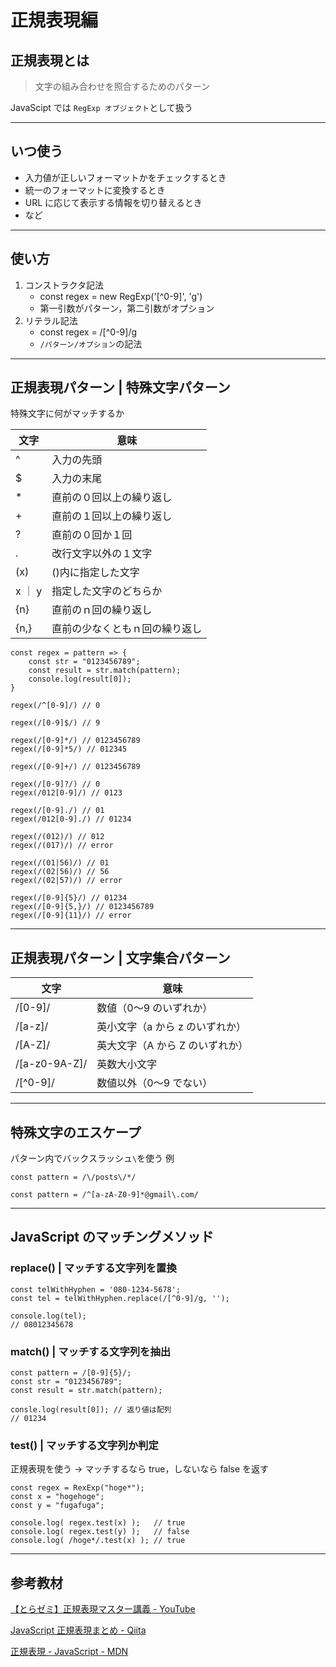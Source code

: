 # 正規表現編

## 正規表現とは

> 文字の組み合わせを照合するためのパターン

JavaScipt では `RegExp オブジェクト`として扱う

---

## いつ使う

- 入力値が正しいフォーマットかをチェックするとき
- 統一のフォーマットに変換するとき
- URL に応じて表示する情報を切り替えるとき
- など

---

## 使い方

1. コンストラクタ記法
   - const regex = new RegExp('[^0-9]', 'g')
   - 第一引数がパターン，第二引数がオプション
2. リテラル記法
   - const regex = /[^0-9]/g
   - `/パターン/オプション`の記法

---

## 正規表現パターン | 特殊文字パターン

特殊文字に何がマッチするか

| 文字   | 意味                           |
| ------ | ------------------------------ |
| ^      | 入力の先頭                     |
| $      | 入力の末尾                     |
| \*     | 直前の０回以上の繰り返し       |
| +      | 直前の１回以上の繰り返し       |
| ?      | 直前の０回か１回               |
| .      | 改行文字以外の１文字           |
| (x)    | ()内に指定した文字             |
| x ｜ y | 指定した文字のどちらか         |
| {n}    | 直前のｎ回の繰り返し           |
| {n,}   | 直前の少なくともｎ回の繰り返し |

```
const regex = pattern => {
    const str = "0123456789";
    const result = str.match(pattern);
    console.log(result[0]);
}

regex(/^[0-9]/) // 0

regex(/[0-9]$/) // 9

regex(/[0-9]*/) // 0123456789
regex(/[0-9]*5/) // 012345

regex(/[0-9]+/) // 0123456789

regex(/[0-9]?/) // 0
regex(/012[0-9]/) // 0123

regex(/[0-9]./) // 01
regex(/012[0-9]./) // 01234

regex(/(012)/) // 012
regex(/(017)/) // error

regex(/(01|56)/) // 01
regex(/(02|56)/) // 56
regex(/(02|57)/) // error

regex(/[0-9]{5}/) // 01234
regex(/[0-9]{5,}/) // 0123456789
regex(/[0-9]{11}/) // error
```

---

## 正規表現パターン | 文字集合パターン

| 文字          | 意味                            |
| ------------- | ------------------------------- |
| /[0-9]/       | 数値（0〜9 のいずれか）         |
| /[a-z]/       | 英小文字（a から z のいずれか） |
| /[A-Z]/       | 英大文字（A から Z のいずれか） |
| /[a-z0-9A-Z]/ | 英数大小文字                    |
| /[^0-9]/      | 数値以外（0〜9 でない）         |

---

## 特殊文字のエスケープ

パターン内でバックスラッシュ`\`を使う
例

```
const pattern = /\/posts\/*/

const pattern = /^[a-zA-Z0-9]*@gmail\.com/
```

---

## JavaScript のマッチングメソッド

### replace() | マッチする文字列を置換

```
const telWithHyphen = '080-1234-5678';
const tel = telWithHyphen.replace(/[^0-9]/g, '');

console.log(tel);
// 08012345678
```

### match() | マッチする文字列を抽出

```
const pattern = /[0-9]{5}/;
const str = "0123456789";
const result = str.match(pattern);

consle.log(result[0]); // 返り値は配列
// 01234
```

### test() | マッチする文字列か判定

正規表現を使う -> マッチするなら true，しないなら false を返す

```
const regex = RexExp("hoge*");
const x = "hogehoge";
const y = "fugafuga";

console.log( regex.test(x) );   // true
console.log( regex.test(y) );   // false
console.log( /hoge*/.test(x) ); // true
```

---

## 参考教材

[【とらゼミ】正規表現マスター講義 - YouTube](https://www.youtube.com/watch?v=vncq2vWaGDI&list=PLX8Rsrpnn3IVvcPCZTixO7Pf5lAGoyNOA&index=10)

[JavaScript 正規表現まとめ - Qiita](https://qiita.com/iLLviA/items/b6bf680cd2408edd050f)

[正規表現 - JavaScript - MDN ](https://developer.mozilla.org/ja/docs/Web/JavaScript/Guide/Regular_Expressions)
